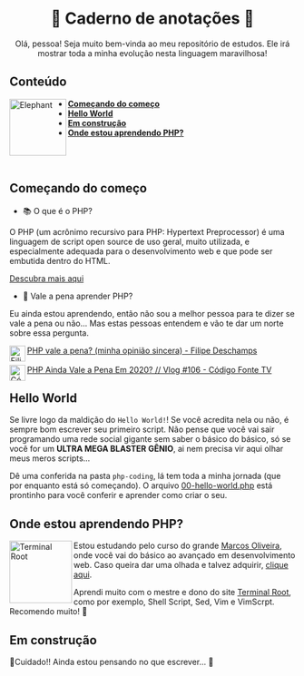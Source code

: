 <h1 align="center">
  <b>🐘 Caderno de anotações 🐘</b>
</h1>
<p align="center">
  Olá, pessoa! Seja muito bem-vinda ao meu repositório de estudos. Ele irá mostrar toda a minha evolução nesta linguagem maravilhosa!
</p>


## Conteúdo

<img src="https://japari-library.com/w/images/b/b5/African_Bush_ElephantOriginal.jpg" width="100px" height="auto" align="left" alt="Elephant"/>

+ **[Começando do começo](#começando-do-começo)**
+ **[Hello World](#hello-world)**
+ **[Em construção](#em-construção)**
+ **[Onde estou aprendendo PHP?](#onde-estou-aprendendo-php)**

<br>
<br>

## Começando do começo
* 📚 O que é o PHP? 

O PHP (um acrônimo recursivo para PHP: Hypertext Preprocessor) é uma linguagem de script open source de uso geral, muito utilizada, e especialmente adequada para o desenvolvimento web e que pode ser embutida dentro do HTML.

[Descubra mais aqui](https://www.php.net/manual/pt_BR/intro-whatis.php)
* 🤔 Vale a pena aprender PHP?

Eu ainda estou aprendendo, então não sou a melhor pessoa para te dizer se vale a pena ou não... Mas estas pessoas entendem e vão te dar um norte sobre essa pergunta.

<img src="https://yt3.ggpht.com/a/AATXAJxiC0ILNRKn_1sIcE6LcCsRrEVkDCGhpTdMRDJS=s100-c-k-c0xffffffff-no-rj-mo" alt="Filipe Deschamps" align="left" width="28px" height="auto"/>

[PHP vale a pena? (minha opinião sincera) - Filipe Deschamps](https://www.youtube.com/watch?v=H43fXodv6WY)
<br>
<br>
<img src="https://yt3.ggpht.com/a/AATXAJw0gI0m5i0jAZ-5wLTN3EZaIAkExKf9AC9XZ2IjPg=s88-c-k-c0xffffffff-no-rj-mo" alt="Código Fonte TV" align="left" width="28px" height="auto"/>
[PHP Ainda Vale a Pena Em 2020? // Vlog #106 - Código Fonte TV](https://www.youtube.com/watch?v=H43fXodv6WY)

## Hello World

Se livre logo da maldição do `Hello World!`! Se você acredita nela ou não, é sempre bom escrever seu primeiro script. Não pense que você vai sair programando uma rede social gigante sem saber o básico do básico, só se você for um **ULTRA MEGA BLASTER GÊNIO**, ai nem precisa vir aqui olhar meus meros scripts...

Dê uma conferida na pasta `php-coding`, lá tem toda a minha jornada (que por enquanto está só começando). O arquivo [00-hello-world.php](https://github.com/Tur1st4/estudos-php/blob/master/php-coding/00-hello-world.php) está prontinho para você conferir e aprender como criar o seu.

## Onde estou aprendendo PHP?

<img src="https://terminalroot.com.br/assets/img/logo.png" alt="Terminal Root" align="left" width="110px" height="auto"/>

Estou estudando pelo curso do grande [Marcos Oliveira](https://github.com/terroo), onde você vai do básico ao avançado em desenvolvimento web.
Caso queira dar uma olhada e talvez adquirir, [clique aqui](https://www.udemy.com/course/curso-de-desenvolvimento-web-do-zero-php-mysql-no-linux/).

Aprendi muito com o mestre e dono do site [Terminal Root](https://terminalroot.com.br/), como por exemplo, Shell Script, Sed, Vim e VimScrpt. Recomendo muito! 🤩

## Em construção

🚧Cuidado!! Ainda estou pensando no que escrever... 🚧

